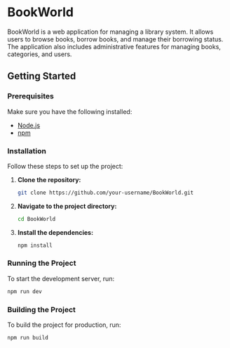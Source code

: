 # BookWorld

BookWorld is a web application for managing a library system. It allows users to browse books, borrow books, and manage their borrowing status. The application also includes administrative features for managing books, categories, and users.

## Getting Started

### Prerequisites

Make sure you have the following installed:

- [Node.js](https://nodejs.org/)
- [npm](https://www.npmjs.com/)

### Installation

Follow these steps to set up the project:

1. **Clone the repository:**
   ```bash
   git clone https://github.com/your-username/BookWorld.git
   ```

2. **Navigate to the project directory:**
   ```bash
   cd BookWorld
   ```

3. **Install the dependencies:**
   ```bash
   npm install
   ```

### Running the Project

To start the development server, run:
```bash
npm run dev
```

### Building the Project

To build the project for production, run:
```bash
npm run build
